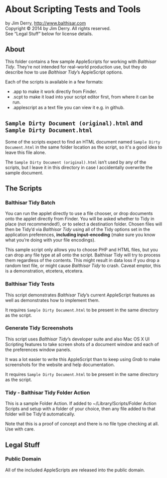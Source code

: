 ﻿About Scripting Tests and Tools
===============================

by Jim Derry, <http://www.balthisar.com>  
Copyright © 2014 by Jim Derry. All rights reserved.  
See “Legal Stuff” below for license details.  


About
-----

This folder contains a few sample AppleScripts for working with _Balthisar Tidy_.
They’re not intended for real-world production use, but they do describe how to
use _Balthisar Tidy_’s AppleScript options.

Each of the scripts is available in a few formats:

- .app to make it work directly from Finder.
- .scpt to make it load into your script editor first, from where it can be run.
- .applescript as a text file you can view it e.g. in github.


## `Sample Dirty Document (original).html` and `Sample Dirty Document.html`

Some of the scripts expect to find an HTML document named `Sample Dirty Document.html`
in the same folder location as the script, so it's a good idea to leave this file alone.

The `Sample Dirty Document (original).html` isn’t used by any of the scripts, but
I leave it in this directory in case I accidentally overwrite the sample document.



The Scripts
-----------

### Balthisar Tidy Batch

You can run the applet directly to use a file chooser, or drop documents onto the
applet directly from Finder. You will be asked whether to Tidy in place (not
recommended!), or to select a destination folder. Chosen files will then be
Tidy’d via _Balthisar Tidy_ using all of the Tidy options set in the application
preferences, **including input-encoding** (make sure you know what you’re doing
with your file encodings).

This sample script only allows you to choose PHP and HTML files, but you can drop
any file type at all onto the script. Balthisar Tidy will try to process them regardless
of the contents. This might result in data loss if you drop a random text file, or might
cause _Balthisar Tidy_ to crash. Caveat emptor, this is a demonstration, etcetera, etcetera.


### Balthisar Tidy Tests

This script demonstrates _Balthisar Tidy_’s current AppleScript features as well as
demonstrates how to implement them.

It requires `Sample Dirty Document.html` to be present in the same directory as the script.


### Generate Tidy Screenshots

This script uses _Balthisar Tidy_’s developer suite and also Mac OS X UI Scripting
features to take screen shots of a document window and each of the preferences window
panels.

It was a lot easier to write this AppleScript than to keep using _Grab_ to make screenshots
for the website and help documentation.

It requires `Sample Dirty Document.html` to be present in the same directory as the script.


### Tidy - Balthisar Tidy Folder Action

This is a sample Folder Action. If added to ~/Library/Scripts/Folder Action Scripts and
setup with a folder of your choice, then any file added to that folder will be Tidy’d
automatically.

Note that this is a proof of concept and there is no file type checking at all. Use with
care.



Legal Stuff
-----------

### Public Domain

All of the included AppleScripts are released into the public domain.

